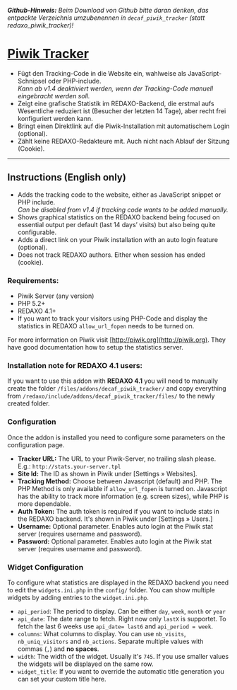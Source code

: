 _**Github-Hinweis:** Beim Download von Github bitte daran denken, das entpackte Verzeichnis umzubenennen in `decaf_piwik_tracker` (statt redaxo_piwik_tracker)!_

# [Piwik Tracker](http://www.redaxo.org/de/download/addons/?addon_id=774)

* Fügt den Tracking-Code in die Website ein, wahlweise als JavaScript-Schnipsel oder PHP-include.  
  _Kann ab v1.4 deaktiviert werden, wenn der Tracking-Code manuell eingebracht werden soll._
* Zeigt eine grafische Statistik im REDAXO-Backend, die erstmal aufs Wesentliche reduziert ist (Besucher der letzten 14 Tage), aber recht frei konfiguriert werden kann.
* Bringt einen Direktlink auf die Piwik-Installation mit automatischem Login (optional).
* Zählt keine REDAXO-Redakteure mit. Auch nicht nach Ablauf der Sitzung (Cookie).

---

## Instructions (English only)

* Adds the tracking code to the website, either as JavaScript snippet or PHP include.  
  _Can be disabled from v1.4 if tracking code wants to be added manually._
* Shows graphical statistics on the REDAXO backend being focused on essential output per default (last 14 days’ visits) but also being quite configurable.
* Adds a direct link on your Piwik installation with an auto login feature (optional).
* Does not track REDAXO authors. Either when session has ended (cookie).

### Requirements:

* Piwik Server (any version)
* PHP 5.2+
* REDAXO 4.1+
* If you want to track your visitors using PHP-Code and display the statistics in REDAXO `allow_url_fopen` needs to be turned on.

For more information on Piwik visit [http://piwik.org](http://piwik.org). They have good documentation how to setup the statistics server.

### Installation note for REDAXO 4.1 users:

If you want to use this addon with <strong>REDAXO 4.1</strong> you will need to manually create the folder `/files/addons/decaf_piwik_tracker/` and copy everything from `/redaxo/include/addons/decaf_piwik_tracker/files/` to the newly created folder.

### Configuration

Once the addon is installed you need to configure some parameters on the configuration page.

* **Tracker URL:** The URL to your Piwik-Server, no trailing slash please. E.g.: `http://stats.your-server.tpl`
* **Site Id:** The ID as shown in Piwik under [Settings » Websites].
* **Tracking Method:** Choose between Javascript (default) and PHP. The PHP Method is only available if `allow_url_fopen` is turned on. Javascript has the ability to track more information (e.g. screen sizes), while PHP is more dependable.
* **Auth Token:** The auth token is required if you want to include stats in the REDAXO backend. It's shown in Piwik under [Settings » Users.]
* **Username:** Optional parameter. Enables auto login at the Piwik stat server (requires username and password).
* **Password:** Optional parameter. Enables auto login at the Piwik stat server (requires username and password).

### Widget Configuration

To configure what statistics are displayed in the REDAXO backend you need to edit the `widgets.ini.php` in the `config/` folder. You can show multiple widgets by adding entries to the `widget.ini.php`.

* `api_period`: The period to display. Can be either `day`, `week`, `month` or `year`
* `api_date`: The date range to fetch. Right now only `lastX` is supportet. To fetch the last 6 weeks use `api_date= last6` and `api_period = week`.
* `columns`: What columns to display. You can use `nb_visits`, `nb_uniq_visitors` and `nb_actions`. Separate multiple values with commas (`,`) and **no spaces**.
* `width`: The width of the widget. Usually it's `745`. If you use smaller values the widgets will be displayed on the same row.
* `widget_title`: If you want to override the automatic title generation you can set your custom title here.